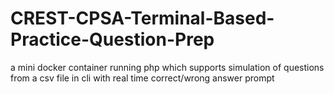 # CREST-CPSA-Terminal-Based-Practice-Question-Prep
a mini docker container running php which supports simulation of questions from a csv file in cli with real time correct/wrong answer prompt
